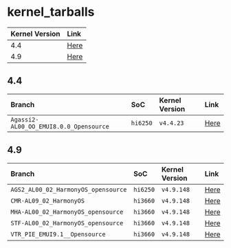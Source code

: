 # kernel_tarballs

| Kernel Version          | Link                              |
| :---------------------- | :-------------------------------- |
| 4.4                     | [Here](#44)                       |
| 4.9                     | [Here](#49)                       |

## 4.4

| Branch                                 | SoC                               | Kernel Version                    | Link                              |
| :------------------------------------  | :-------------------------------- | :-------------------------------- | :-------------------------------- |
| `Agassi2-AL00_OO_EMUI8.0.0_Opensource` | `hi6250`                          | `v4.4.23`                         | [Here](https://github.com/hisi-oss/kernel_tarballs/tree/Agassi2-AL00_OO_EMUI8.0.0_Opensource) |

## 4.9

| Branch                                 | SoC                               | Kernel Version                    | Link                              |
| :------------------------------------  | :-------------------------------- | :-------------------------------- | :-------------------------------- |
| `AGS2_AL00_02_HarmonyOS_opensource`    | `hi6250`                          | `v4.9.148`                        | [Here](https://github.com/hisi-oss/kernel_tarballs/tree/AGS2_AL00_02_HarmonyOS_opensource) |
| `CMR-AL09_02_HarmonyOS`                | `hi3660`                          | `v4.9.148`                        | [Here](https://github.com/hisi-oss/kernel_tarballs/tree/CMR-AL09_02_HarmonyOS)
| `MHA-AL00_02_HarmonyOS_opensource`     | `hi3660`                          | `v4.9.148`                        | [Here](https://github.com/hisi-oss/kernel_tarballs/tree/MHA-AL00_02_HarmonyOS_opensource) |
| `STF-AL00_02_HarmonyOS_opensource`     | `hi3660`                          | `v4.9.148`                        | [Here](https://github.com/hisi-oss/kernel_tarballs/tree/STF-AL00_02_HarmonyOS_opensource) |
| `VTR_PIE_EMUI9.1__Opensource`          | `hi3660`                          | `v4.9.148`                        | [Here](https://github.com/hisi-oss/kernel_tarballs/tree/VTR_PIE_EMUI9.1__Opensource) |
